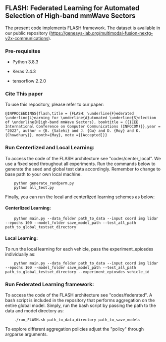 ## FLASH: Federated Learning for Automated Selection of High-band mmWave Sectors

The present code implements FLASH framework. The dataset is available in our public repository (https://genesys-lab.org/multimodal-fusion-nextg-v2x-communications).

### Pre-requisites

- Python 3.8.3

- Keras 2.4.3 

- tensorflow 2.2.0


### Cite This paper
To use this repository, please refer to our paper: 

 `@INPROCEEDINGS{flash,title = {FLASH: \underline{F}ederated \underline{L}earning for \underline{A}utomated \underline{S}election of \underline{H}igh-band mmWave Sectors}, booktitle = {{IEEE International Conference on Computer Communications (INFOCOM)}},year = "2022", author = {B. {Salehi} and J. {Gu} and D. {Roy} and K. {Chowdhury}}, month={May}, note ={[Accepted]}}`
 
 
### Run Centerlized and Local Learning:
To access the code of the FLASH architecture see "codes/center_local". We use a fixed seed throughout all experiments. Run the commands below to generate the seed and global test data accordingly. Remember to change to base path to your own local machine.

        python generate_randperm.py
        python all_test.py
Finally, you can run the local and centerlized learning schemes as below:

#### Centerlized Learning:

        python main.py --data_folder path_to_data --input coord img lidar --epochs 100 --model_folder save_model_path --test_all_path path_to_global_testset_directory
#### Local Learning:

To run the local learning for each vehicle, pass the experiment_epiosdes individually as:

        python main.py --data_folder path_to_data --input coord img lidar --epochs 100 --model_folder save_model_path --test_all_path path_to_global_testset_directory --experiment_epiosdes vehicle_id
 
### Run Federated Learning framework:
To access the code of the FLASH architecture see "codes/federated". A bash script is included in the repository that performs aggregation on the entire global model. Simply, run the bash script by passing the path to the data and model directory as:

        ./run_FLASH.sh path_to_data_directory path_to_save_models

To explore different aggregation policies adjust the "policy" through argparse arguments.
